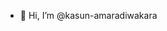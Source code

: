 - 👋 Hi, I’m @kasun-amaradiwakara

<!---
kasun-amaradiwakara/kasun-amaradiwakara is a ✨ special ✨ repository because its `README.md` (this file) appears on your GitHub profile.
You can click the Preview link to take a look at your changes.
--->

